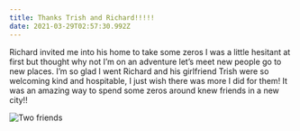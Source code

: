 ```yaml
---
title: Thanks Trish and Richard!!!!!
date: 2021-03-29T02:57:30.992Z
---
```

Richard invited me into his home to take some zeros I was a little hesitant at first but thought why not I’m on an adventure let’s meet new people go to new places. I’m so glad I went Richard and his girlfriend Trish were so welcoming kind and hospitable, I just wish there was more I did for them! It was an amazing way to spend some zeros around knew friends in a new city!!

![Two friends ](/images/132971db-ec69-4dcc-a9e9-bdd257b3e5d6.jpeg "Richard and Keith!")